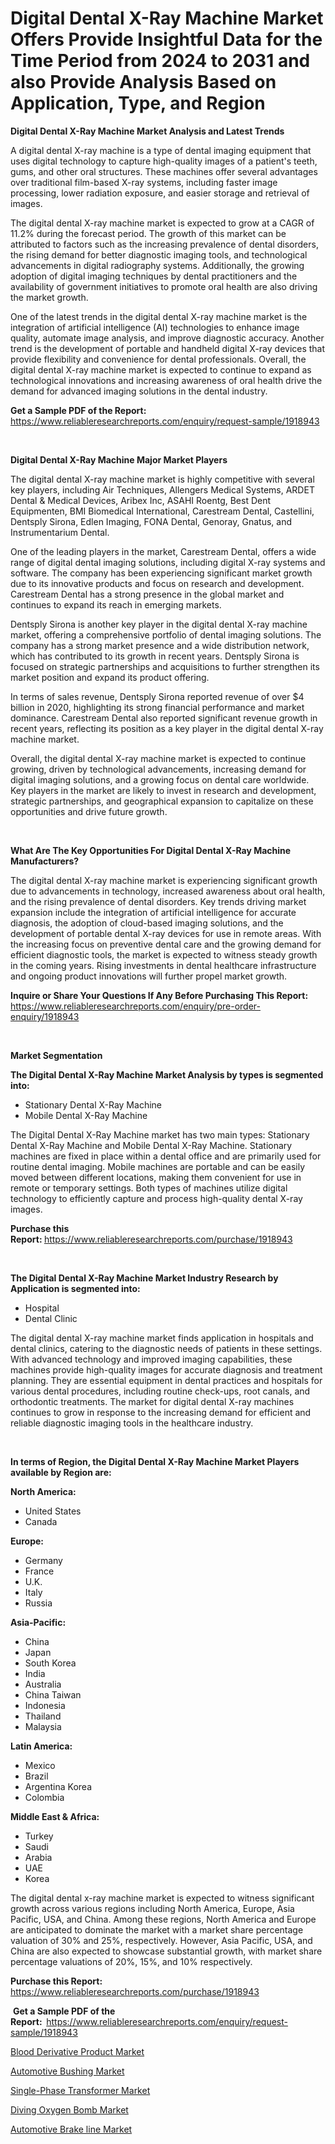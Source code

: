 <p><h1>Digital Dental X-Ray Machine Market Offers Provide Insightful Data for the Time Period from 2024 to 2031 and also Provide Analysis Based on Application, Type, and Region</h1></p><p><strong>Digital Dental X-Ray Machine Market Analysis and Latest Trends</strong></p>
<p><p>A digital dental X-ray machine is a type of dental imaging equipment that uses digital technology to capture high-quality images of a patient's teeth, gums, and other oral structures. These machines offer several advantages over traditional film-based X-ray systems, including faster image processing, lower radiation exposure, and easier storage and retrieval of images.</p><p>The digital dental X-ray machine market is expected to grow at a CAGR of 11.2% during the forecast period. The growth of this market can be attributed to factors such as the increasing prevalence of dental disorders, the rising demand for better diagnostic imaging tools, and technological advancements in digital radiography systems. Additionally, the growing adoption of digital imaging techniques by dental practitioners and the availability of government initiatives to promote oral health are also driving the market growth.</p><p>One of the latest trends in the digital dental X-ray machine market is the integration of artificial intelligence (AI) technologies to enhance image quality, automate image analysis, and improve diagnostic accuracy. Another trend is the development of portable and handheld digital X-ray devices that provide flexibility and convenience for dental professionals. Overall, the digital dental X-ray machine market is expected to continue to expand as technological innovations and increasing awareness of oral health drive the demand for advanced imaging solutions in the dental industry.</p></p>
<p><strong>Get a Sample PDF of the Report:&nbsp;</strong> <a href="https://www.reliableresearchreports.com/enquiry/request-sample/1918943">https://www.reliableresearchreports.com/enquiry/request-sample/1918943</a></p>
<p>&nbsp;</p>
<p><strong>Digital Dental X-Ray Machine Major Market Players</strong></p>
<p><p>The digital dental X-ray machine market is highly competitive with several key players, including Air Techniques, Allengers Medical Systems, ARDET Dental & Medical Devices, Aribex Inc, ASAHI Roentg, Best Dent Equipmenten, BMI Biomedical International, Carestream Dental, Castellini, Dentsply Sirona, Edlen Imaging, FONA Dental, Genoray, Gnatus, and Instrumentarium Dental.</p><p>One of the leading players in the market, Carestream Dental, offers a wide range of digital dental imaging solutions, including digital X-ray systems and software. The company has been experiencing significant market growth due to its innovative products and focus on research and development. Carestream Dental has a strong presence in the global market and continues to expand its reach in emerging markets.</p><p>Dentsply Sirona is another key player in the digital dental X-ray machine market, offering a comprehensive portfolio of dental imaging solutions. The company has a strong market presence and a wide distribution network, which has contributed to its growth in recent years. Dentsply Sirona is focused on strategic partnerships and acquisitions to further strengthen its market position and expand its product offering.</p><p>In terms of sales revenue, Dentsply Sirona reported revenue of over $4 billion in 2020, highlighting its strong financial performance and market dominance. Carestream Dental also reported significant revenue growth in recent years, reflecting its position as a key player in the digital dental X-ray machine market.</p><p>Overall, the digital dental X-ray machine market is expected to continue growing, driven by technological advancements, increasing demand for digital imaging solutions, and a growing focus on dental care worldwide. Key players in the market are likely to invest in research and development, strategic partnerships, and geographical expansion to capitalize on these opportunities and drive future growth.</p></p>
<p>&nbsp;</p>
<p><strong>What Are The Key Opportunities For Digital Dental X-Ray Machine Manufacturers?</strong></p>
<p><p>The digital dental X-ray machine market is experiencing significant growth due to advancements in technology, increased awareness about oral health, and the rising prevalence of dental disorders. Key trends driving market expansion include the integration of artificial intelligence for accurate diagnosis, the adoption of cloud-based imaging solutions, and the development of portable dental X-ray devices for use in remote areas. With the increasing focus on preventive dental care and the growing demand for efficient diagnostic tools, the market is expected to witness steady growth in the coming years. Rising investments in dental healthcare infrastructure and ongoing product innovations will further propel market growth.</p></p>
<p><strong>Inquire or Share Your Questions If Any Before Purchasing This Report:</strong> <a href="https://www.reliableresearchreports.com/enquiry/pre-order-enquiry/1918943">https://www.reliableresearchreports.com/enquiry/pre-order-enquiry/1918943</a></p>
<p>&nbsp;</p>
<p><strong>Market Segmentation</strong></p>
<p><strong>The Digital Dental X-Ray Machine Market Analysis by types is segmented into:</strong></p>
<p><ul><li>Stationary Dental X-Ray Machine</li><li>Mobile Dental X-Ray Machine</li></ul></p>
<p><p>The Digital Dental X-Ray Machine market has two main types: Stationary Dental X-Ray Machine and Mobile Dental X-Ray Machine. Stationary machines are fixed in place within a dental office and are primarily used for routine dental imaging. Mobile machines are portable and can be easily moved between different locations, making them convenient for use in remote or temporary settings. Both types of machines utilize digital technology to efficiently capture and process high-quality dental X-ray images.</p></p>
<p><strong>Purchase this Report:&nbsp;</strong><a href="https://www.reliableresearchreports.com/purchase/1918943">https://www.reliableresearchreports.com/purchase/1918943</a></p>
<p>&nbsp;</p>
<p><strong>The Digital Dental X-Ray Machine Market Industry Research by Application is segmented into:</strong></p>
<p><ul><li>Hospital</li><li>Dental Clinic</li></ul></p>
<p><p>The digital dental X-ray machine market finds application in hospitals and dental clinics, catering to the diagnostic needs of patients in these settings. With advanced technology and improved imaging capabilities, these machines provide high-quality images for accurate diagnosis and treatment planning. They are essential equipment in dental practices and hospitals for various dental procedures, including routine check-ups, root canals, and orthodontic treatments. The market for digital dental X-ray machines continues to grow in response to the increasing demand for efficient and reliable diagnostic imaging tools in the healthcare industry.</p></p>
<p>&nbsp;</p>
<p><strong>In terms of Region, the Digital Dental X-Ray Machine Market Players available by Region are:</strong></p>
<p>
    <p> <strong> North America: </strong>
        <ul>
            <li>United States</li>
            <li>Canada</li>
        </ul>
        </p> 
    <p> <strong> Europe: </strong>
        <ul>
            <li>Germany</li>
            <li>France</li>
            <li>U.K.</li>
            <li>Italy</li>
            <li>Russia</li>
        </ul>
        </p> 
    <p> <strong> Asia-Pacific: </strong>
        <ul>
            <li>China</li>
            <li>Japan</li>
            <li>South Korea</li>
            <li>India</li>
            <li>Australia</li>
            <li>China Taiwan</li>
            <li>Indonesia</li>
            <li>Thailand</li>
            <li>Malaysia</li>
        </ul>
        </p> 
    <p> <strong> Latin America: </strong>
        <ul>
            <li>Mexico</li>
            <li>Brazil</li>
            <li>Argentina Korea</li>
            <li>Colombia</li>
        </ul>
        </p> 
    <p> <strong> Middle East & Africa: </strong>
        <ul>
            <li>Turkey</li>
            <li>Saudi</li>
            <li>Arabia</li>
            <li>UAE</li>
            <li>Korea</li>
        </ul>
    </p>
    </p>
<p><p>The digital dental x-ray machine market is expected to witness significant growth across various regions including North America, Europe, Asia Pacific, USA, and China. Among these regions, North America and Europe are anticipated to dominate the market with a market share percentage valuation of 30% and 25%, respectively. However, Asia Pacific, USA, and China are also expected to showcase substantial growth, with market share percentage valuations of 20%, 15%, and 10% respectively.</p></p>
<p><strong>Purchase this Report: </strong><a href="https://www.reliableresearchreports.com/purchase/1918943">https://www.reliableresearchreports.com/purchase/1918943</a></p>
<p>&nbsp;<strong>Get a Sample PDF of the Report:&nbsp;&nbsp;</strong><a href="https://www.reliableresearchreports.com/enquiry/request-sample/1918943">https://www.reliableresearchreports.com/enquiry/request-sample/1918943</a></p>
<p><strong></strong></p>
<p><p><a href="https://three-jumbo-f6d.notion.site/Blood-Derivative-Product-Market-Insights-Market-Players-and-Forecast-Till-2031-e84b692ddfdf4d939bd3a23dd6a82460">Blood Derivative Product Market</a></p><p><a href="https://view.publitas.com/reportprime-1/automotive-bushing-market-research-report-forecasted-for-period-from-2024-2031-by-market-type-market-application-and-region/">Automotive Bushing Market</a></p><p><a href="https://github.com/bmorecock/Market-Research-Report-List-2/blob/main/single-phase-transformer-market.md">Single-Phase Transformer Market</a></p><p><a href="https://github.com/jsmusil/Market-Research-Report-List-2/blob/main/diving-oxygen-bomb-market.md">Diving Oxygen Bomb Market</a></p><p><a href="https://view.publitas.com/reportprime-1/automotive-brake-line-market-dynamics-2024-2031-also-about-its-market-trends-projections-and-opportunities/">Automotive Brake line Market</a></p></p>